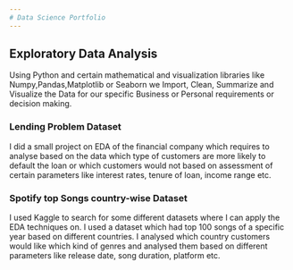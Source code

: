 ```yaml
---
# Data Science Portfolio
---
```

## Exploratory Data Analysis

Using Python and certain mathematical and visualization libraries like Numpy,Pandas,Matplotlib or Seaborn we Import, Clean, Summarize and Visualize the Data for our specific Business or Personal requirements or decision making.

### Lending Problem Dataset

I did a small project on EDA of the financial company which requires to analyse based on the data which type of customers are more likely to default the loan or which customers would not based on assessment of certain parameters like interest rates, tenure of loan, income range etc.

### Spotify top Songs country-wise Dataset

I used Kaggle to search for some different datasets where I can apply the EDA techniques on.
I used a dataset which had top 100 songs of a specific year based on different countries. I analysed which country customers would like which kind of genres and analysed them based on different parameters like release date, song duration, platform etc.
